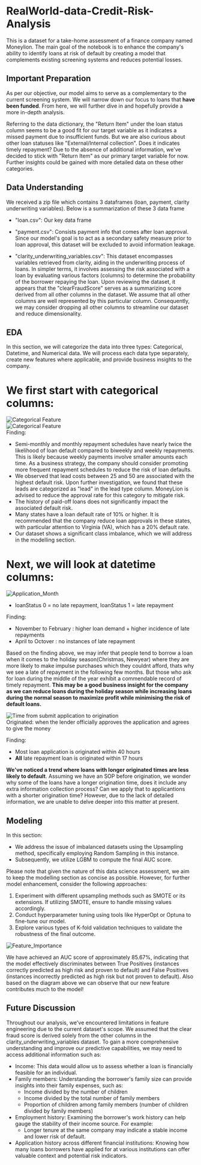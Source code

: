 # RealWorld-data-Credit-Risk-Analysis

This is a dataset for a take-home assessment of a finance company named Moneylion. The main goal of the notebook is to enhance the company's ability to identify loans at risk of default by creating a model that complements existing screening systems and reduces potential losses.

## Important Preparation

As per our objective, our model aims to serve as a complementary to the current screening system. We will narrow down our focus to loans that **have been funded**. From here, we will further dive in and hopefully provide a more in-depth analysis.

Referring to the data dictionary, the "Return Item" under the loan status column seems to be a good fit for our target variable as it indicates a missed payment due to insufficient funds. But we are also curious about other loan statuses like "External/Internal collection". Does it indicates timely repayment? Due to the absence of additional information, we've decided to stick with "Return Item" as our primary target variable for now. Further insights could be gained with more detailed data on these other categories.

## Data Understanding
We received a zip file which contains 3 dataframes (loan, payment, clarity underwriting variables). Below is a summarization of these 3 data frame  
- "loan.csv": Our key data frame   

- "payment.csv": Consists payment info that comes after loan approval. Since our model's goal is to act as a secondary safety measure prior to loan approval, this dataset will be excluded to avoid information leakage. 

- "clarity_underwriting_variables.csv": This dataset encompasses variables retrieved from clarity, aiding in the underwriting process of loans. In simpler terms, it involves assessing the risk associated with a loan by evaluating various factors (columns) to determine the probability of the borrower repaying the loan. Upon reviewing the dataset, it appears that the "clearFraudScore" serves as a summarizing score derived from all other columns in the dataset. We assume that all other columns are well represented by this particular column. Consequently, we may consider dropping all other columns to streamline our dataset and reduce dimensionality.  

## EDA
In this section, we will categorize the data into three types: Categorical, Datetime, and Numerical data. We will process each data type separately, create new features where applicable, and provide business insights to the company.

# We first start with categorical columns:  
![Categorical Feature](MoneyLion_Images/cat_payfreq_leadcost.png)  
![Categorical Feature](MoneyLion_Images/cat_npaidoff_state.png)  
Finding: 

- Semi-monthly and monthly repayment schedules have nearly twice the likelihood of loan default compared to biweekly and weekly repayments. This is likely because weekly payments involve smaller amounts each time. As a business strategy, the company should consider promoting more frequent repayment schedules to reduce the risk of loan defaults.
- We observed that lead costs between 25 and 50 are associated with the highest default risk. Upon further investigation, we found that these leads are categorized as "lead" in the lead type column. MoneyLion is advised to reduce the approval rate for this category to mitigate risk.
- The history of paid-off loans does not significantly impact the associated default risk.
- Many states have a loan default rate of 10% or higher. It is recommended that the company reduce loan approvals in these states, with particular attention to Virginia (VA), which has a 20% default rate.
- Our dataset shows a significant class imbalance, which we will address in the modelling section.


# Next, we will look at datetime columns:

![Application_Month](MoneyLion_Images/application_month.png)  

- loanStatus 0 = no late repayment, loanStatus 1 = late repayment  

Finding:
- November to February : higher loan demand + higher incidence of late repayments
- April to Octover : no instances of late repayment 

Based on the finding above, we may infer that people tend to borrow a loan when it comes to the holiday season(Christmas, Newyear) where they are more likely to make impulse purchases which they couldnt afford, thats why we see a late of repayment in the following few months. But those who ask for loan during the middle of the year exhibit a commendable record of timely repayment. **This may be a good business insight for the company as we can reduce loans during the holiday season while increasing loans during the normal season to maximize profit while minimising the risk of default loans.**


 
![Time from submit application to origination](MoneyLion_Images/time_diff.png)  
Originated: when the lender officially approves the application and agrees to give the money  

Finding:
- Most loan application is originated within 40 hours
- **All** late repayment loan is originated within 17 hours

**We've noticed a trend where loans with longer originated times are less likely to default**. Assuming we have an SOP before origination, we wonder why some of the loans have a longer origination time, does it include any extra information collection process? Can we apply that to applicantions with a shorter origination time? However, due to the lack of detailed information, we are unable to delve deeper into this matter at present.

## Modeling
In this section:
- We address the issue of imbalanced datasets using the Upsampling method, specifically employing Random Sampling in this instance.
- Subsequently, we utilize LGBM to compute the final AUC score.

Please note that given the nature of this data science assessment, we aim to keep the modelling section as concise as possible. However, for further model enhancement, consider the following approaches:
1. Experiment with different upsampling methods such as SMOTE or its extensions. If utilizing SMOTE, ensure to handle missing values accordingly.
2. Conduct hyperparameter tuning using tools like HyperOpt or Optuna to fine-tune our model.
3. Explore various types of K-fold validation techniques to validate the robustness of the final outcome.
   
![Feature_Importance](MoneyLion_Images/feature_importance.png)


We have achieved an AUC score of approximately 85.67%, indicating that the model effectively discriminates between True Positives (instances correctly predicted as high risk and proven to default) and False Positives (instances incorrectly predicted as high risk but not proven to default). Also based on the diagram above we can observe that our new feature contributes much to the model!


## Future Discussion
Throughout our analysis, we've encountered limitations in feature engineering due to the current dataset's scope. We assumed that the clear fraud score is derived solely from the other columns in the clarity_underwriting_variables dataset. To gain a more comprehensive understanding and improve our predictive capabilities, we may need to access additional information such as:

- Income: This data would allow us to assess whether a loan is financially feasible for an individual.
- Family members: Understanding the borrower's family size can provide insights into their family expenses, such as:
  - Income divided by the number of children
  - Income divided by the total number of family members
  - Proportion of children among family members (number of children divided by family members)
- Employment history: Examining the borrower's work history can help gauge the stability of their income source. For example:
  - Longer tenure at the same company may indicate a stable income and lower risk of default.
- Application history across different financial institutions: Knowing how many loans borrowers have applied for at various institutions can offer valuable context and potential risk indicators.
